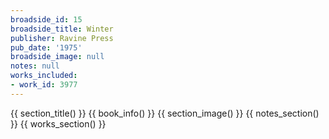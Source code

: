 ```yaml
---
broadside_id: 15
broadside_title: Winter
publisher: Ravine Press
pub_date: '1975'
broadside_image: null
notes: null
works_included:
- work_id: 3977
---
```


{{ section_title() }}
{{ book_info() }}
{{ section_image() }}
{{ notes_section() }}
{{ works_section() }}
